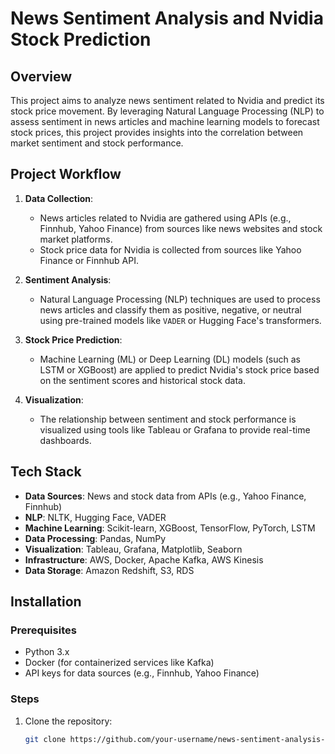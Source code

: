 # News Sentiment Analysis and Nvidia Stock Prediction

## Overview
This project aims to analyze news sentiment related to Nvidia and predict its stock price movement. By leveraging Natural Language Processing (NLP) to assess sentiment in news articles and machine learning models to forecast stock prices, this project provides insights into the correlation between market sentiment and stock performance.

## Project Workflow
1. **Data Collection**:
   - News articles related to Nvidia are gathered using APIs (e.g., Finnhub, Yahoo Finance) from sources like news websites and stock market platforms.
   - Stock price data for Nvidia is collected from sources like Yahoo Finance or Finnhub API.

2. **Sentiment Analysis**:
   - Natural Language Processing (NLP) techniques are used to process news articles and classify them as positive, negative, or neutral using pre-trained models like `VADER` or Hugging Face's transformers.
   
3. **Stock Price Prediction**:
   - Machine Learning (ML) or Deep Learning (DL) models (such as LSTM or XGBoost) are applied to predict Nvidia's stock price based on the sentiment scores and historical stock data.

4. **Visualization**:
   - The relationship between sentiment and stock performance is visualized using tools like Tableau or Grafana to provide real-time dashboards.

## Tech Stack
- **Data Sources**: News and stock data from APIs (e.g., Yahoo Finance, Finnhub)
- **NLP**: NLTK, Hugging Face, VADER
- **Machine Learning**: Scikit-learn, XGBoost, TensorFlow, PyTorch, LSTM
- **Data Processing**: Pandas, NumPy
- **Visualization**: Tableau, Grafana, Matplotlib, Seaborn
- **Infrastructure**: AWS, Docker, Apache Kafka, AWS Kinesis
- **Data Storage**: Amazon Redshift, S3, RDS

## Installation

### Prerequisites
- Python 3.x
- Docker (for containerized services like Kafka)
- API keys for data sources (e.g., Finnhub, Yahoo Finance)

### Steps
1. Clone the repository:
   ```bash
   git clone https://github.com/your-username/news-sentiment-analysis-nvidia-stock-prediction.git
